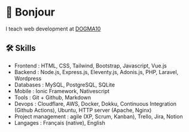# 👋 Bonjour

I teach web development at [DOGMA10](https://dogma10.com)

## 🛠️ Skills

* Frontend : HTML, CSS, Tailwind, Bootstrap, Javascript, Vue.js
* Backend : Node.js, Express.js, Eleventy.js, Adonis.js, PHP, Laravel, Wordpress
* Databases : MySQL, PostgreSQL, SQLite
* Mobile : Ionic Framework, Nativescript
* Tools : Git + Github, Markdown
* Devops : Cloudflare, AWS, Docker, Dokku, Continuous Integration (Github Actions), Ubuntu, HTTP server (Apache, Nginx)
* Project management : agile (XP, Scrum, Kanban), Trello, Jira, Notion
* Langages : Français (native), English

